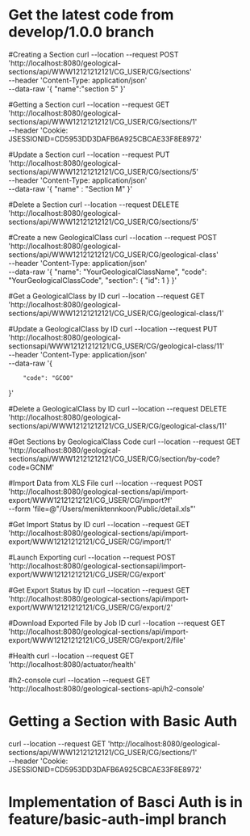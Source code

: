 # Get the latest code from develop/1.0.0 branch

#Creating a Section
curl --location --request POST 'http://localhost:8080/geological-sections/api/WWW12121212121/CG_USER/CG/sections' \
--header 'Content-Type: application/json' \
--data-raw '{
    "name":"section 5"
}'

#Getting a Section
curl --location --request GET 'http://localhost:8080/geological-sections/api/WWW12121212121/CG_USER/CG/sections/1' \
--header 'Cookie: JSESSIONID=CD5953DD3DAFB6A925CBCAE33F8E8972'

#Update a Section
curl --location --request PUT 'http://localhost:8080/geological-sections/api/WWW12121212121/CG_USER/CG/sections/5' \
--header 'Content-Type: application/json' \
--data-raw '{
    "name" : "Section M"
}'

#Delete a Section
curl --location --request DELETE 'http://localhost:8080/geological-sections/api/WWW12121212121/CG_USER/CG/sections/5'

#Create a new GeologicalClass
curl --location --request POST 'http://localhost:8080/geological-sections/api/WWW12121212121/CG_USER/CG/geological-class' \
--header 'Content-Type: application/json' \
--data-raw '{
    "name": "YourGeologicalClassName",
    "code": "YourGeologicalClassCode",
    "section": {
        "id": 1
    }
}'

#Get a GeologicalClass by ID
curl --location --request GET 'http://localhost:8080/geological-sections/api/WWW12121212121/CG_USER/CG/geological-class/1'

#Update a GeologicalClass by ID
curl --location --request PUT 'http://localhost:8080/geological-sectionsapi/WWW12121212121/CG_USER/CG/geological-class/11' \
--header 'Content-Type: application/json' \
--data-raw '{

        "code": "GCOO"
    
}'

#Delete a GeologicalClass by ID
curl --location --request DELETE 'http://localhost:8080/geological-sections/api/WWW12121212121/CG_USER/CG/geological-class/11'

#Get Sections by GeologicalClass Code
curl --location --request GET 'http://localhost:8080/geological-sections/api/WWW12121212121/CG_USER/CG/section/by-code?code=GCNM'

#Import Data from XLS File
curl --location --request POST 'http://localhost:8080/geological-sections/api/import-export/WWW12121212121/CG_USER/CG/import?f' \
--form 'file=@"/Users/meniktennkoon/Public/detail.xls"'

#Get Import Status by ID
curl --location --request GET 'http://localhost:8080/geological-sections/api/import-export/WWW12121212121/CG_USER/CG/import/1'

#Launch Exporting
curl --location --request POST 'http://localhost:8080/geological-sectionsapi/import-export/WWW12121212121/CG_USER/CG/export'

#Get Export Status by ID
curl --location --request GET 'http://localhost:8080/geological-sections/api/import-export/WWW12121212121/CG_USER/CG/export/2'

#Download Exported File by Job ID
curl --location --request GET 'http://localhost:8080/geological-sections/api/import-export/WWW12121212121/CG_USER/CG/export/2/file'

#Health
curl --location --request GET 'http://localhost:8080/actuator/health'

#h2-console
curl --location --request GET 'http://localhost:8080/geological-sections-api/h2-console'


# Getting a Section with Basic Auth
curl --location --request GET 'http://localhost:8080/geological-sections/api/WWW12121212121/CG_USER/CG/sections/1' \
--header 'Cookie: JSESSIONID=CD5953DD3DAFB6A925CBCAE33F8E8972'

# Implementation of Basci Auth is in feature/basic-auth-impl branch 

